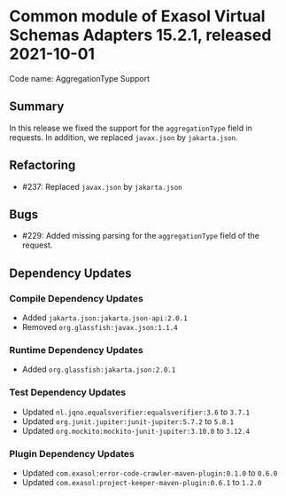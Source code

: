 # Common module of Exasol Virtual Schemas Adapters 15.2.1, released 2021-10-01

Code name: AggregationType Support

## Summary

In this release we fixed the support for the `aggregationType` field in requests. In addition, we replaced `javax.json` by `jakarta.json`.

## Refactoring

* #237: Replaced `javax.json` by `jakarta.json`

## Bugs

* #229: Added missing parsing for the `aggregationType` field of the request.

## Dependency Updates

### Compile Dependency Updates

* Added `jakarta.json:jakarta.json-api:2.0.1`
* Removed `org.glassfish:javax.json:1.1.4`

### Runtime Dependency Updates

* Added `org.glassfish:jakarta.json:2.0.1`

### Test Dependency Updates

* Updated `nl.jqno.equalsverifier:equalsverifier:3.6` to `3.7.1`
* Updated `org.junit.jupiter:junit-jupiter:5.7.2` to `5.8.1`
* Updated `org.mockito:mockito-junit-jupiter:3.10.0` to `3.12.4`

### Plugin Dependency Updates

* Updated `com.exasol:error-code-crawler-maven-plugin:0.1.0` to `0.6.0`
* Updated `com.exasol:project-keeper-maven-plugin:0.6.1` to `1.2.0`
